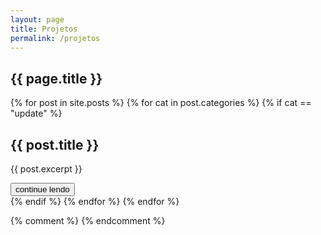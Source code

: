 ```yaml
---
layout: page
title: Projetos
permalink: /projetos
---
```

<section id="projects">
	<h1>{{ page.title }}</h1>
	<section>
		{% for post in site.posts %}  
			{% for cat in post.categories %}
				{% if cat == "update" %}
					<article>
						<h2>
							{{ post.title }}
						</h2>
						<p>
							{{ post.excerpt }}
						</p>
						<a href="{{ post.url }}"><button>continue lendo</button></a>
					</article>
				{% endif %}
			{% endfor %}
		{% endfor %}
	</section>
</section>

{% comment %}
{% endcomment %}
